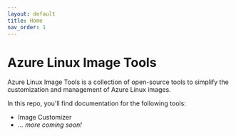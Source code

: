 ```yaml
---
layout: default
title: Home
nav_order: 1
---
```


# Azure Linux Image Tools

Azure Linux Image Tools is a collection of open-source tools to simplify the
customization and management of Azure Linux images.

In this repo, you'll find documentation for the following tools:

- Image Customizer
- *... more coming soon!*
